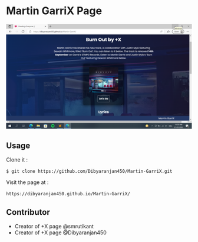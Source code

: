 # Martin GarriX Page

![Screenshot Img](./img/screenshot-img.png)

## Usage

Clone it :

```
$ git clone https://github.com/Dibyaranjan450/Martin-GarriX.git
```

Visit the page at : 

```
https://dibyaranjan450.github.io/Martin-GarriX/
```

## Contributor

- Creator of +X page @smrutikant
- Creator of +X page @Dibyaranjan450
